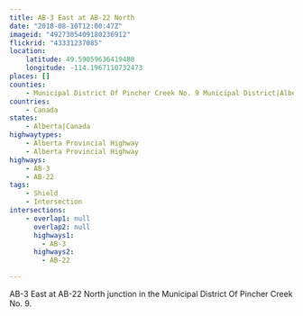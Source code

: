 ```yaml
---
title: AB-3 East at AB-22 North
date: "2018-08-10T12:00:47Z"
imageid: "4927305409180236912"
flickrid: "43331237085"
location:
    latitude: 49.59059636419488
    longitude: -114.1967110732473
places: []
counties:
    - Municipal District Of Pincher Creek No. 9 Municipal District|Alberta|Canada
countries:
    - Canada
states:
    - Alberta|Canada
highwaytypes:
    - Alberta Provincial Highway
    - Alberta Provincial Highway
highways:
    - AB-3
    - AB-22
tags:
    - Shield
    - Intersection
intersections:
    - overlap1: null
      overlap2: null
      highways1:
        - AB-3
      highways2:
        - AB-22

---
```

AB-3 East at AB-22 North junction in the Municipal District Of Pincher Creek No. 9.